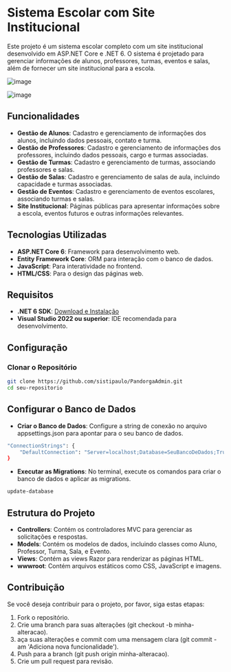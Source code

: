 # Sistema Escolar com Site Institucional

Este projeto é um sistema escolar completo com um site institucional desenvolvido em ASP.NET Core e .NET 6. O sistema é projetado para gerenciar informações de alunos, professores, turmas, eventos e salas, além de fornecer um site institucional para a escola.

![image](https://github.com/user-attachments/assets/d32c0133-ad7a-4fae-b867-85d4b1b6f700)

![image](https://github.com/user-attachments/assets/121e4a88-d729-4120-969f-be20eec51401)


## Funcionalidades

- **Gestão de Alunos**: Cadastro e gerenciamento de informações dos alunos, incluindo dados pessoais, contato e turma.
- **Gestão de Professores**: Cadastro e gerenciamento de informações dos professores, incluindo dados pessoais, cargo e turmas associadas.
- **Gestão de Turmas**: Cadastro e gerenciamento de turmas, associando professores e salas.
- **Gestão de Salas**: Cadastro e gerenciamento de salas de aula, incluindo capacidade e turmas associadas.
- **Gestão de Eventos**: Cadastro e gerenciamento de eventos escolares, associando turmas e salas.
- **Site Institucional**: Páginas públicas para apresentar informações sobre a escola, eventos futuros e outras informações relevantes.

## Tecnologias Utilizadas

- **ASP.NET Core 6**: Framework para desenvolvimento web.
- **Entity Framework Core**: ORM para interação com o banco de dados.
- **JavaScript**: Para interatividade no frontend.
- **HTML/CSS**: Para o design das páginas web.

## Requisitos

- **.NET 6 SDK**: [Download e Instalação](https://dotnet.microsoft.com/download/dotnet/6.0)
- **Visual Studio 2022 ou superior**: IDE recomendada para desenvolvimento.

## Configuração

### Clonar o Repositório

```bash
git clone https://github.com/sistipaulo/PandorgaAdmin.git
cd seu-repositorio
```

## Configurar o Banco de Dados

- **Criar o Banco de Dados**: Configure a string de conexão no arquivo appsettings.json para apontar para o seu banco de dados.
```bash
"ConnectionStrings": {
    "DefaultConnection": "Server=localhost;Database=SeuBancoDeDados;Trusted_Connection=True;"
}
```
- **Executar as Migrations**: No terminal, execute os comandos para criar o banco de dados e aplicar as migrations.
```bash
update-database
```
## Estrutura do Projeto
- **Controllers**: Contém os controladores MVC para gerenciar as solicitações e respostas.
- **Models**: Contém os modelos de dados, incluindo classes como Aluno, Professor, Turma, Sala, e Evento.
- **Views**: Contém as views Razor para renderizar as páginas HTML.
- **wwwroot**: Contém arquivos estáticos como CSS, JavaScript e imagens.

## Contribuição
Se você deseja contribuir para o projeto, por favor, siga estas etapas:

1. Fork o repositório.
2. Crie uma branch para suas alterações (git checkout -b minha-alteracao).
3. aça suas alterações e commit com uma mensagem clara (git commit -am 'Adiciona nova funcionalidade').
4. Push para a branch (git push origin minha-alteracao).
5. Crie um pull request para revisão.
